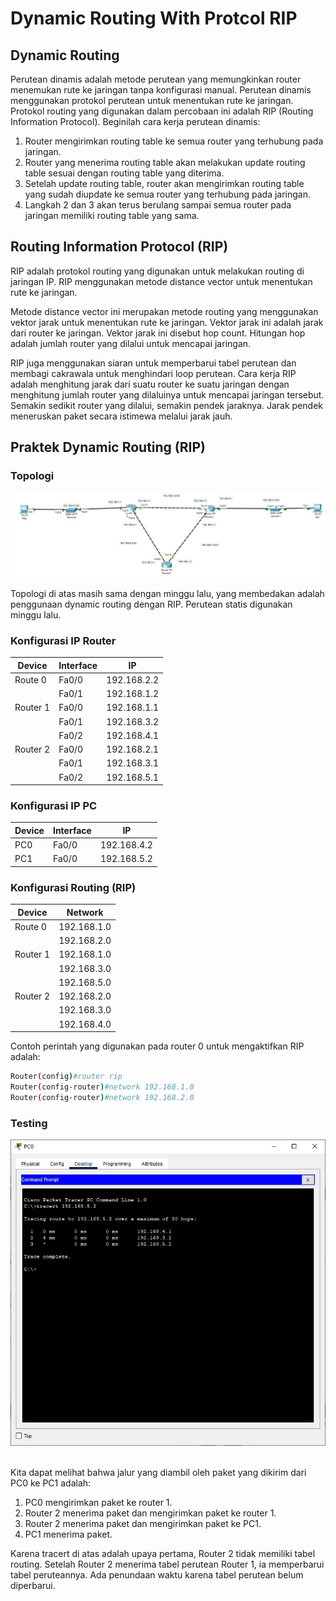 # Dynamic Routing With Protcol RIP
## Dynamic Routing

Perutean dinamis adalah metode perutean yang memungkinkan router menemukan rute ke jaringan tanpa konfigurasi manual. Perutean dinamis menggunakan protokol perutean untuk menentukan rute ke jaringan. Protokol routing yang digunakan dalam percobaan ini adalah RIP (Routing Information Protocol). Beginilah cara kerja perutean dinamis:
1. Router mengirimkan routing table ke semua router yang terhubung pada jaringan.
2. Router yang menerima routing table akan melakukan update routing table sesuai dengan routing table yang diterima.
3. Setelah update routing table, router akan mengirimkan routing table yang sudah diupdate ke semua router yang terhubung pada jaringan.
4. Langkah 2 dan 3 akan terus berulang sampai semua router pada jaringan memiliki routing table yang sama.

## Routing Information Protocol (RIP)

RIP adalah protokol routing yang digunakan untuk melakukan routing di jaringan IP. RIP menggunakan metode distance vector untuk menentukan rute ke jaringan.

Metode distance vector ini merupakan metode routing yang menggunakan vektor jarak untuk menentukan rute ke jaringan. Vektor jarak ini adalah jarak dari router ke jaringan. Vektor jarak ini disebut hop count. Hitungan hop adalah jumlah router yang dilalui untuk mencapai jaringan.

RIP juga menggunakan siaran untuk memperbarui tabel perutean dan membagi cakrawala untuk menghindari loop perutean. Cara kerja RIP adalah menghitung jarak dari suatu router ke suatu jaringan dengan menghitung jumlah router yang dilaluinya untuk mencapai jaringan tersebut. Semakin sedikit router yang dilalui, semakin pendek jaraknya. Jarak pendek meneruskan paket secara istimewa melalui jarak jauh.

## Praktek Dynamic Routing (RIP)
### Topologi

![](https://raw.githubusercontent.com/argarafiar/praktikum-pkj/main/minggu9/asset/WhatsApp%20Image%202022-10-20%20at%2013.46.39.jpeg)

Topologi di atas masih sama dengan minggu lalu, yang membedakan adalah penggunaan dynamic routing dengan RIP. Perutean statis digunakan minggu lalu.

### Konfigurasi IP Router

| Device | Interface | IP |
| ------ | ------ | ------ |
| Route 0 | Fa0/0 | 192.168.2.2 |
|  | Fa0/1 | 192.168.1.2 |
|Router 1 | Fa0/0 | 192.168.1.1 |
|  | Fa0/1 | 192.168.3.2 |
|  | Fa0/2 | 192.168.4.1 |
| Router 2 | Fa0/0 | 192.168.2.1 |
|  | Fa0/1 | 192.168.3.1 |
|  | Fa0/2 | 192.168.5.1 |

### Konfigurasi IP PC

| Device | Interface | IP |
| ------ | ------ | ------ |
| PC0 | Fa0/0 | 192.168.4.2 |
| PC1 | Fa0/0 | 192.168.5.2 |

### Konfigurasi Routing (RIP)

| Device | Network |
| ------ | ------ |
| Route 0 | 192.168.1.0 |
|  | 192.168.2.0 |
|Router 1 | 192.168.1.0 |
|  | 192.168.3.0 |
|  | 192.168.5.0 |
| Router 2 | 192.168.2.0 |
|  | 192.168.3.0 |
|  | 192.168.4.0 |

Contoh perintah yang digunakan pada router 0 untuk mengaktifkan RIP adalah:
```sh
Router(config)#router rip
Router(config-router)#network 192.168.1.0
Router(config-router)#network 192.168.2.0
```

### Testing

![](https://raw.githubusercontent.com/argarafiar/praktikum-pkj/main/minggu9/asset/WhatsApp%20Image%202022-10-20%20at%2013.44.20.jpeg)
![]()

Kita dapat melihat bahwa jalur yang diambil oleh paket yang dikirim dari PC0 ke PC1 adalah:
1. PC0 mengirimkan paket ke router 1.
2. Router 2 menerima paket dan mengirimkan paket ke router 1.
3. Router 2 menerima paket dan mengirimkan paket ke PC1.
4. PC1 menerima paket.

Karena tracert di atas adalah upaya pertama, Router 2 tidak memiliki tabel routing. Setelah Router 2 menerima tabel perutean Router 1, ia memperbarui tabel peruteannya. Ada penundaan waktu karena tabel perutean belum diperbarui.